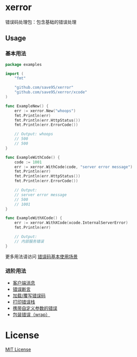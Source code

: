 # xerror

错误码处理包：包含基础的错误处理

## Usage

### 基本用法

```go
package examples

import (
	"fmt"

	"github.com/save95/xerror"
	"github.com/save95/xerror/xcode"
)

func ExampleNew() {
	err := xerror.New("whoops")
	fmt.Println(err)
	fmt.Println(err.HttpStatus())
	fmt.Println(err.ErrorCode())

	// Output: whoops
	// 500
	// 500
}

func ExampleWithCode() {
	code := 1001
	err := xerror.WithCode(code, "server error message")
	fmt.Println(err)
	fmt.Println(err.HttpStatus())
	fmt.Println(err.ErrorCode())

	// Output:
	// server error message
	// 500
	// 1001
}

func ExampleWithXCode() {
	err := xerror.WithXCode(xcode.InternalServerError)
	fmt.Println(err)

	// Output:
	// 内部服务错误
}
```

更多用法请访问 [错误码基本使用场景](examples/base_usage_test.go)

### 进阶用法

  - [客户端消息](examples/client_message_test.go)
  - [错误断言](examples/compare_test.go)
  - [加载/覆写错误码](examples/load_xcode_test.go)
  - [打印错误栈](examples/show_stack_test.go)
  - [携带自定义参数的错误](examples/error_with_filed_test.go)
  - [包装错误（wrap）](examples/wrap_test.go)

# License

[MIT License](LICENSE)
